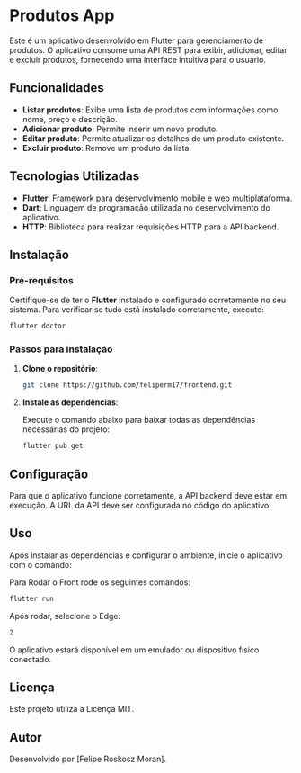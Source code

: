 # Produtos App

Este é um aplicativo desenvolvido em Flutter para gerenciamento de produtos. O aplicativo consome uma API REST para exibir, adicionar, editar e excluir produtos, fornecendo uma interface intuitiva para o usuário.

## Funcionalidades

- **Listar produtos**: Exibe uma lista de produtos com informações como nome, preço e descrição.
- **Adicionar produto**: Permite inserir um novo produto.
- **Editar produto**: Permite atualizar os detalhes de um produto existente.
- **Excluir produto**: Remove um produto da lista.

## Tecnologias Utilizadas

- **Flutter**: Framework para desenvolvimento mobile e web multiplataforma.
- **Dart**: Linguagem de programação utilizada no desenvolvimento do aplicativo.
- **HTTP**: Biblioteca para realizar requisições HTTP para a API backend.

## Instalação

### Pré-requisitos

Certifique-se de ter o **Flutter** instalado e configurado corretamente no seu sistema. Para verificar se tudo está instalado corretamente, execute:

```bash
flutter doctor
```

### Passos para instalação

1. **Clone o repositório**:

   ```bash
   git clone https://github.com/feliperm17/frontend.git
   ```

2. **Instale as dependências**:

   Execute o comando abaixo para baixar todas as dependências necessárias do projeto:

   ```bash
   flutter pub get
   ```

## Configuração

Para que o aplicativo funcione corretamente, a API backend deve estar em execução. A URL da API deve ser configurada no código do aplicativo.

## Uso

Após instalar as dependências e configurar o ambiente, inicie o aplicativo com o comando:

Para Rodar o Front rode os seguintes comandos:

```bash
flutter run
```
Após rodar, selecione o Edge:

```bash
2
```

O aplicativo estará disponível em um emulador ou dispositivo físico conectado.

## Licença

Este projeto utiliza a Licença MIT.

## Autor

Desenvolvido por [Felipe Roskosz Moran].
```
